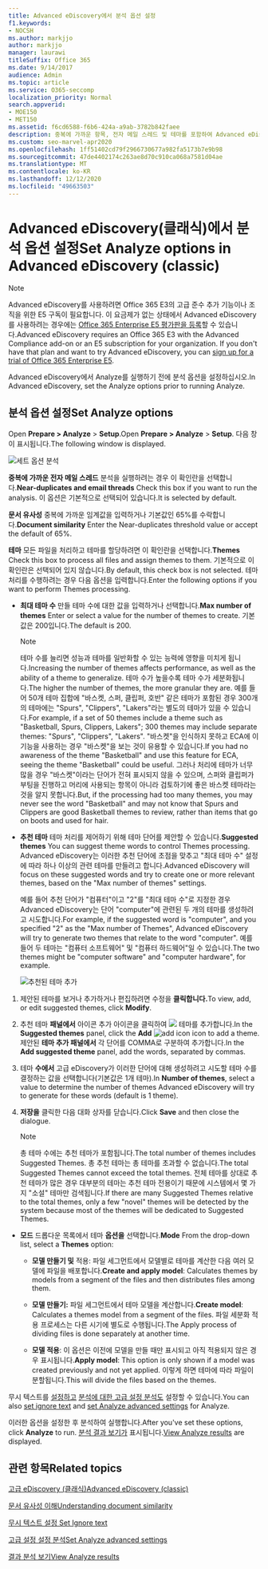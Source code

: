 ```yaml
---
title: Advanced eDiscovery에서 분석 옵션 설정
f1.keywords:
- NOCSH
ms.author: markjjo
author: markjjo
manager: laurawi
titleSuffix: Office 365
ms.date: 9/14/2017
audience: Admin
ms.topic: article
ms.service: O365-seccomp
localization_priority: Normal
search.appverid:
- MOE150
- MET150
ms.assetid: f6cd6588-f6b6-424a-a9ab-3782b842faee
description: 중복에 가까운 항목, 전자 메일 스레드 및 테마를 포함하여 Advanced eDiscovery에서 분석 프로세스에 대한 옵션을 설정하는 단계를 검토합니다.
ms.custom: seo-marvel-apr2020
ms.openlocfilehash: 1ff51402cd79f2966730677a982fa5173b7e9b98
ms.sourcegitcommit: 47de4402174c263ae8d70c910ca068a7581d04ae
ms.translationtype: MT
ms.contentlocale: ko-KR
ms.lasthandoff: 12/12/2020
ms.locfileid: "49663503"
---
```

# <a name="set-analyze-options-in-advanced-ediscovery-classic"></a><span data-ttu-id="67b72-103">Advanced eDiscovery(클래식)에서 분석 옵션 설정</span><span class="sxs-lookup"><span data-stu-id="67b72-103">Set Analyze options in Advanced eDiscovery (classic)</span></span>

> [!NOTE]
> <span data-ttu-id="67b72-p101">Advanced eDiscovery를 사용하려면 Office 365 E3의 고급 준수 추가 기능이나 조직을 위한 E5 구독이 필요합니다. 이 요금제가 없는 상태에서 Advanced eDiscovery를 사용하려는 경우에는 [Office 365 Enterprise E5 평가판을 등록](https://go.microsoft.com/fwlink/p/?LinkID=698279)할 수 있습니다.</span><span class="sxs-lookup"><span data-stu-id="67b72-p101">Advanced eDiscovery requires an Office 365 E3 with the Advanced Compliance add-on or an E5 subscription for your organization. If you don't have that plan and want to try Advanced eDiscovery, you can [sign up for a trial of Office 365 Enterprise E5](https://go.microsoft.com/fwlink/p/?LinkID=698279).</span></span> 
  
<span data-ttu-id="67b72-106">Advanced eDiscovery에서 Analyze를 실행하기 전에 분석 옵션을 설정하십시오.</span><span class="sxs-lookup"><span data-stu-id="67b72-106">In Advanced eDiscovery, set the Analyze options prior to running Analyze.</span></span>
  
## <a name="set-analyze-options"></a><span data-ttu-id="67b72-107">분석 옵션 설정</span><span class="sxs-lookup"><span data-stu-id="67b72-107">Set Analyze options</span></span>

<span data-ttu-id="67b72-108">Open **Prepare \> Analyze** \> **Setup**.</span><span class="sxs-lookup"><span data-stu-id="67b72-108">Open **Prepare \> Analyze** \> **Setup**.</span></span> <span data-ttu-id="67b72-109">다음 창이 표시됩니다.</span><span class="sxs-lookup"><span data-stu-id="67b72-109">The following window is displayed.</span></span>
  
![세트 옵션 분석](../media/c3ec7a92-8484-4812-b98c-aa3eb740e5b7.png)
  
 <span data-ttu-id="67b72-111">**중복에 가까운 전자 메일 스레드** 분석을 실행하려는 경우 이 확인란을 선택합니다.</span><span class="sxs-lookup"><span data-stu-id="67b72-111">**Near-duplicates and email threads** Check this box if you want to run the analysis.</span></span> <span data-ttu-id="67b72-112">이 옵션은 기본적으로 선택되어 있습니다.</span><span class="sxs-lookup"><span data-stu-id="67b72-112">It is selected by default.</span></span> 
  
 <span data-ttu-id="67b72-113">**문서 유사성** 중복에 가까운 임계값을 입력하거나 기본값인 65%를 수락합니다.</span><span class="sxs-lookup"><span data-stu-id="67b72-113">**Document similarity** Enter the Near-duplicates threshold value or accept the default of 65%.</span></span> 
  
 <span data-ttu-id="67b72-114">**테마** 모든 파일을 처리하고 테마를 할당하려면 이 확인란을 선택합니다.</span><span class="sxs-lookup"><span data-stu-id="67b72-114">**Themes** Check this box to process all files and assign themes to them.</span></span> <span data-ttu-id="67b72-115">기본적으로 이 확인란은 선택되어 있지 않습니다.</span><span class="sxs-lookup"><span data-stu-id="67b72-115">By default, this check box is not selected.</span></span> <span data-ttu-id="67b72-116">테마 처리를 수행하려는 경우 다음 옵션을 입력합니다.</span><span class="sxs-lookup"><span data-stu-id="67b72-116">Enter the following options if you want to perform Themes processing.</span></span>
  
- <span data-ttu-id="67b72-117">**최대 테마 수** 만들 테마 수에 대한 값을 입력하거나 선택합니다.</span><span class="sxs-lookup"><span data-stu-id="67b72-117">**Max number of themes** Enter or select a value for the number of themes to create.</span></span> <span data-ttu-id="67b72-118">기본값은 200입니다.</span><span class="sxs-lookup"><span data-stu-id="67b72-118">The default is 200.</span></span> 
    
    > [!NOTE]
    > <span data-ttu-id="67b72-119">테마 수를 늘리면 성능과 테마를 일반화할 수 있는 능력에 영향을 미치게 됩니다.</span><span class="sxs-lookup"><span data-stu-id="67b72-119">Increasing the number of themes affects performance, as well as the ability of a theme to generalize.</span></span> <span data-ttu-id="67b72-120">테마 수가 높을수록 테마 수가 세분화됩니다.</span><span class="sxs-lookup"><span data-stu-id="67b72-120">The higher the number of themes, the more granular they are.</span></span> <span data-ttu-id="67b72-121">예를 들어 50개 테마 집합에 "바스켓, 스퍼, 클립퍼, 호반" 같은 테마가 포함된 경우 300개의 테마에는 "Spurs", "Clippers", "Lakers"라는 별도의 테마가 있을 수 있습니다.</span><span class="sxs-lookup"><span data-stu-id="67b72-121">For example, if a set of 50 themes include a theme such as "Basketball, Spurs, Clippers, Lakers"; 300 themes may include separate themes: "Spurs", "Clippers", "Lakers".</span></span> <span data-ttu-id="67b72-122">"바스켓"을 인식하지 못하고 ECA에 이 기능을 사용하는 경우 "바스켓"을 보는 것이 유용할 수 있습니다.</span><span class="sxs-lookup"><span data-stu-id="67b72-122">If you had no awareness of the theme "Basketball" and use this feature for ECA, seeing the theme "Basketball" could be useful.</span></span> <span data-ttu-id="67b72-123">그러나 처리에 테마가 너무 많을 경우 "바스켓"이라는 단어가 전혀 표시되지 않을 수 있으며, 스퍼와 클립퍼가 부팅을 진행하고 머리에 사용되는 항목이 아니라 검토하기에 좋은 바스켓 테마라는 것을 알지 못합니다.</span><span class="sxs-lookup"><span data-stu-id="67b72-123">But, if the processing had too many themes, you may never see the word "Basketball" and may not know that Spurs and Clippers are good Basketball themes to review, rather than items that go on boots and used for hair.</span></span> 
  
- <span data-ttu-id="67b72-124">**추천 테마** 테마 처리를 제어하기 위해 테마 단어를 제안할 수 있습니다.</span><span class="sxs-lookup"><span data-stu-id="67b72-124">**Suggested themes** You can suggest theme words to control Themes processing.</span></span> <span data-ttu-id="67b72-125">Advanced eDiscovery는 이러한 추천 단어에 초점을 맞추고 "최대 테마 수" 설정에 따라 하나 이상의 관련 테마를 만들려고 합니다.</span><span class="sxs-lookup"><span data-stu-id="67b72-125">Advanced eDiscovery will focus on these suggested words and try to create one or more relevant themes, based on the "Max number of themes" settings.</span></span> 
    
    <span data-ttu-id="67b72-126">예를 들어 추천 단어가 "컴퓨터"이고 "2"를 "최대 테마 수"로 지정한 경우 Advanced eDiscovery는 단어 "computer"에 관련된 두 개의 테마를 생성하려고 시도합니다.</span><span class="sxs-lookup"><span data-stu-id="67b72-126">For example, if the suggested word is "computer", and you specified "2" as the "Max number of Themes", Advanced eDiscovery will try to generate two themes that relate to the word "computer".</span></span> <span data-ttu-id="67b72-127">예를 들어 두 테마는 "컴퓨터 소프트웨어" 및 "컴퓨터 하드웨어"일 수 있습니다.</span><span class="sxs-lookup"><span data-stu-id="67b72-127">The two themes might be "computer software" and "computer hardware", for example.</span></span> 
    
    ![추천된 테마 추가](../media/06e9ffd3-a76c-423b-b450-9e465eb9a02f.png)
  
1. <span data-ttu-id="67b72-129">제안된 테마를 보거나 추가하거나 편집하려면 수정을 **클릭합니다.**</span><span class="sxs-lookup"><span data-stu-id="67b72-129">To view, add, or edit suggested themes, click **Modify**.</span></span>
    
2. <span data-ttu-id="67b72-130">추천 테마 **패널에서** 아이콘 추가  아이콘을 클릭하여 ![ ](../media/c2dd8b3a-5a22-412c-a7fa-143f5b2b5612.png) 테마를 추가합니다.</span><span class="sxs-lookup"><span data-stu-id="67b72-130">In the **Suggested themes** panel, click the **Add** ![add icon](../media/c2dd8b3a-5a22-412c-a7fa-143f5b2b5612.png) icon to add a theme.</span></span> <span data-ttu-id="67b72-131">제안된 **테마 추가 패널에서** 각 단어를 COMMA로 구분하여 추가합니다.</span><span class="sxs-lookup"><span data-stu-id="67b72-131">In the **Add suggested theme** panel, add the words, separated by commas.</span></span> 
    
3. <span data-ttu-id="67b72-132">테마 **수에서** 고급 eDiscovery가 이러한 단어에 대해 생성하려고 시도할 테마 수를 결정하는 값을 선택합니다(기본값은 1개 테마).</span><span class="sxs-lookup"><span data-stu-id="67b72-132">In **Number of themes**, select a value to determine the number of themes Advanced eDiscovery will try to generate for these words (default is 1 theme).</span></span>
    
4. <span data-ttu-id="67b72-133">**저장을** 클릭한 다음 대화 상자를 닫습니다.</span><span class="sxs-lookup"><span data-stu-id="67b72-133">Click **Save** and then close the dialogue.</span></span> 
    
    > [!NOTE]
    > <span data-ttu-id="67b72-134">총 테마 수에는 추천 테마가 포함됩니다.</span><span class="sxs-lookup"><span data-stu-id="67b72-134">The total number of themes includes Suggested Themes.</span></span> <span data-ttu-id="67b72-135">총 추천 테마는 총 테마를 초과할 수 없습니다.</span><span class="sxs-lookup"><span data-stu-id="67b72-135">The total Suggested Themes cannot exceed the total themes.</span></span> <span data-ttu-id="67b72-136">전체 테마를 상대로 추천 테마가 많은 경우 대부분의 테마는 추천 테마 전용이기 때문에 시스템에서 몇 가지 "소설" 테마만 검색됩니다.</span><span class="sxs-lookup"><span data-stu-id="67b72-136">If there are many Suggested Themes relative to the total themes, only a few "novel" themes will be detected by the system because most of the themes will be dedicated to Suggested Themes.</span></span> 
  
- <span data-ttu-id="67b72-137">**모드** 드롭다운 목록에서 테마 **옵션을** 선택합니다.</span><span class="sxs-lookup"><span data-stu-id="67b72-137">**Mode** From the drop-down list, select a **Themes** option:</span></span> 
    
  - <span data-ttu-id="67b72-138">**모델 만들기 및** 적용: 파일 세그먼트에서 모델별로 테마를 계산한 다음 여러 모델에 파일을 배포합니다.</span><span class="sxs-lookup"><span data-stu-id="67b72-138">**Create and apply model**: Calculates themes by models from a segment of the files and then distributes files among them.</span></span>
    
  - <span data-ttu-id="67b72-139">**모델 만들기:** 파일 세그먼트에서 테마 모델을 계산합니다.</span><span class="sxs-lookup"><span data-stu-id="67b72-139">**Create model**: Calculates a themes model from a segment of the files.</span></span> <span data-ttu-id="67b72-140">파일 세분화 적용 프로세스는 다른 시기에 별도로 수행됩니다.</span><span class="sxs-lookup"><span data-stu-id="67b72-140">The Apply process of dividing files is done separately at another time.</span></span>
    
  - <span data-ttu-id="67b72-141">**모델 적용**: 이 옵션은 이전에 모델을 만들 때만 표시되고 아직 적용되지 않은 경우 표시됩니다.</span><span class="sxs-lookup"><span data-stu-id="67b72-141">**Apply model**: This option is only shown if a model was created previously and not yet applied.</span></span> <span data-ttu-id="67b72-142">이렇게 하면 테마에 따라 파일이 분할됩니다.</span><span class="sxs-lookup"><span data-stu-id="67b72-142">This will divide the files based on the themes.</span></span>
    
<span data-ttu-id="67b72-143">무시 텍스트를 [설정하고](set-ignore-text-in-advanced-ediscovery.md) [분석에 대한 고급 설정 분석도](set-analyze-advanced-settings-in-advanced-ediscovery.md) 설정할 수 있습니다.</span><span class="sxs-lookup"><span data-stu-id="67b72-143">You can also [set ignore text](set-ignore-text-in-advanced-ediscovery.md) and [set Analyze advanced settings](set-analyze-advanced-settings-in-advanced-ediscovery.md) for Analyze.</span></span> 
  
<span data-ttu-id="67b72-144">이러한 옵션을 설정한 후  분석하여 실행합니다.</span><span class="sxs-lookup"><span data-stu-id="67b72-144">After you've set these options, click **Analyze** to run.</span></span> <span data-ttu-id="67b72-145">[분석 결과 보기가](view-analyze-results-in-advanced-ediscovery.md) 표시됩니다.</span><span class="sxs-lookup"><span data-stu-id="67b72-145">[View Analyze results](view-analyze-results-in-advanced-ediscovery.md) are displayed.</span></span> 
  
## <a name="related-topics"></a><span data-ttu-id="67b72-146">관련 항목</span><span class="sxs-lookup"><span data-stu-id="67b72-146">Related topics</span></span>

[<span data-ttu-id="67b72-147">고급 eDiscovery (클래식)</span><span class="sxs-lookup"><span data-stu-id="67b72-147">Advanced eDiscovery (classic)</span></span>](office-365-advanced-ediscovery.md)
  
[<span data-ttu-id="67b72-148">문서 유사성 이해</span><span class="sxs-lookup"><span data-stu-id="67b72-148">Understanding document similarity</span></span>](understand-document-similarity-in-advanced-ediscovery.md)
  
[<span data-ttu-id="67b72-149">무시 텍스트 설정 </span><span class="sxs-lookup"><span data-stu-id="67b72-149">Set Ignore text </span></span>](set-ignore-text-in-advanced-ediscovery.md)
  
[<span data-ttu-id="67b72-150">고급 설정 설정 분석</span><span class="sxs-lookup"><span data-stu-id="67b72-150">Set Analyze advanced settings</span></span>](set-analyze-advanced-settings-in-advanced-ediscovery.md)
  
[<span data-ttu-id="67b72-151">결과 분석 보기</span><span class="sxs-lookup"><span data-stu-id="67b72-151">View Analyze results</span></span>](view-analyze-results-in-advanced-ediscovery.md)


